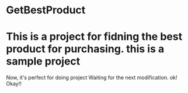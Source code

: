 # GetBestProduct
This is a project for fidning the best product for purchasing.
this is a sample project
=========
Now, it's perfect for doing project
Waiting for the next modification.
ok!
Okay!!